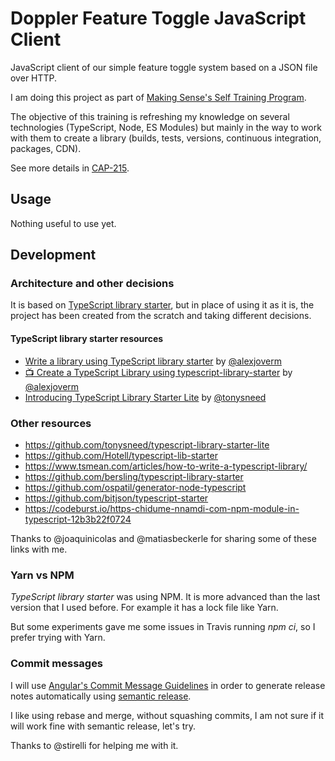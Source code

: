 # Doppler Feature Toggle JavaScript Client

JavaScript client of our simple feature toggle system based on a JSON file over HTTP.

I am doing this project as part of [Making Sense's Self Training Program](http://confluence.makingsense.com/display/DD/Training+program).

The objective of this training is refreshing my knowledge on several technologies (TypeScript, Node, ES Modules) but mainly in the way to work with them to create a library (builds, tests, versions, continuous integration, packages, CDN).

See more details in [CAP-215](http://jira.makingsense.com/browse/CAP-215).

## Usage

Nothing useful to use yet.

## Development

### Architecture and other decisions

It is based on [TypeScript library starter](https://github.com/alexjoverm/typescript-library-starter), but in place of using it as it is, the project has been created from the scratch and taking different decisions.

#### TypeScript library starter resources

- [Write a library using TypeScript library starter](https://dev.to/alexjoverm/write-a-library-using-typescript-library-starter) by [@alexjoverm](https://github.com/alexjoverm/)
- [📺 Create a TypeScript Library using typescript-library-starter](https://egghead.io/lessons/typescript-create-a-typescript-library-using-typescript-library-starter) by [@alexjoverm](https://github.com/alexjoverm/)
- [Introducing TypeScript Library Starter Lite](https://blog.tonysneed.com/2017/09/15/introducing-typescript-library-starter-lite/) by [@tonysneed](https://github.com/tonysneed)

### Other resources

- https://github.com/tonysneed/typescript-library-starter-lite
- https://github.com/Hotell/typescript-lib-starter
- https://www.tsmean.com/articles/how-to-write-a-typescript-library/
- https://github.com/bersling/typescript-library-starter
- https://github.com/ospatil/generator-node-typescript
- https://github.com/bitjson/typescript-starter
- https://codeburst.io/https-chidume-nnamdi-com-npm-module-in-typescript-12b3b22f0724

Thanks to @joaquinicolas and @matiasbeckerle for sharing some of these links with me.

### Yarn vs NPM

_TypeScript library starter_ was using NPM. It is more advanced than the last version that I used before. For example it has a lock file like Yarn. 

But some experiments gave me some issues in Travis running _npm ci_, so I prefer trying with Yarn.

### Commit messages

I will use [Angular's Commit Message Guidelines](https://github.com/angular/angular/blob/master/CONTRIBUTING.md#commit) in order to generate release notes automatically using [semantic release](https://github.com/semantic-release/semantic-release).

I like using rebase and merge, without squashing commits, I am not sure if it will work fine with semantic release, let's try.

Thanks to @stirelli for helping me with it.
